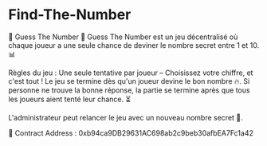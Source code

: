# Find-The-Number 

🎲 Guess The Number 🎲
Guess The Number est un jeu décentralisé où chaque joueur a une seule chance de deviner le nombre secret entre 1 et 10. 📊

Règles du jeu :
Une seule tentative par joueur – Choisissez votre chiffre, et c'est tout !
Le jeu se termine dès qu'un joueur devine le bon nombre 🔥.
Si personne ne trouve la bonne réponse, la partie se termine après que tous les joueurs aient tenté leur chance. ⏳

L'administrateur peut relancer le jeu avec un nouveau nombre secret 🔄.

🔑 Contract Address :
0xb94ca9DB29631AC698ab2c9beb30afbEA7Fc1a42
